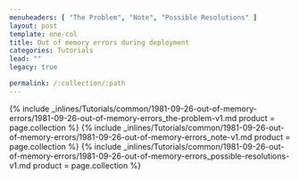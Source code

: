 ```yaml
---
menuheaders: [ "The Problem", "Note", "Possible Resolutions" ]
layout: post
template: one-col
title: Out of memory errors during deployment
categories: Tutorials
lead: ""
legacy: true

permalink: /:collection/:path
---
```





<a href="#the-problem"></a>{% include _inlines/Tutorials/common/1981-09-26-out-of-memory-errors/1981-09-26-out-of-memory-errors_the-problem-v1.md  product = page.collection %}
<a href="#note"></a>{% include _inlines/Tutorials/common/1981-09-26-out-of-memory-errors/1981-09-26-out-of-memory-errors_note-v1.md  product = page.collection %}
<a href="#possible-resolutions"></a>{% include _inlines/Tutorials/common/1981-09-26-out-of-memory-errors/1981-09-26-out-of-memory-errors_possible-resolutions-v1.md  product = page.collection %}